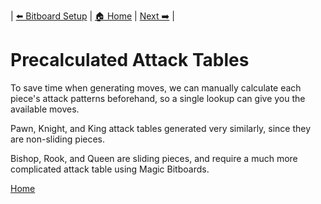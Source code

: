 | [⬅️ Bitboard Setup](bitboard-setup.md) | [🏠 Home](README.md) | [Next ➡️](#) |

# Precalculated Attack Tables

To save time when generating moves, we can manually calculate each piece's attack patterns beforehand, so a single lookup can give you the available moves. 

Pawn, Knight, and King attack tables generated very similarly, since they are non-sliding pieces. 

Bishop, Rook, and Queen are sliding pieces, and require a much more complicated attack table using Magic Bitboards. 

[Home](README.md)